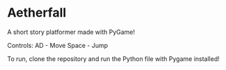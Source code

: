 # Aetherfall

A short story platformer made with PyGame!

Controls: 
  AD - Move
  Space - Jump

To run, clone the repository and run the Python file with Pygame installed!
